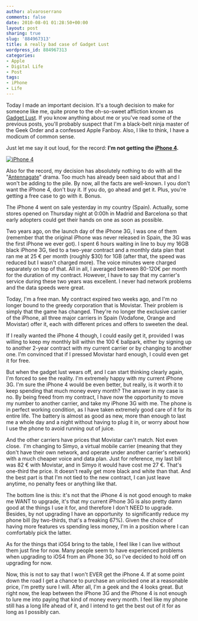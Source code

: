 ```yaml
---
author: alvaroserrano
comments: false
date: 2010-08-01 01:28:50+00:00
layout: post
sharing: true
slug: '884967313'
title: A really bad case of Gadget Lust
wordpress_id: 884967313
categories:
- Apple
- Digital Life
- Post
tags:
- iPhone
- Life
---
```


  
Today I made an important decision. It's a tough decision to make for someone like me, quite prone to the oh-so-sweet affliction known as [Gadget Lust](http://www.google.com/search?q=gadget+lust). If you know anything about me or you've read some of the previous posts, you'll probably suspect that I'm a black-belt ninja master of the Geek Order and a confessed Apple Fanboy. Also, I like to think, I have a modicum of common sense.  
  
Just let me say it out loud, for the record: **I'm not getting the [iPhone 4](http://www.apple.com/iphone/).**





[![iPhone 4](http://farm2.static.flickr.com/1279/4679839422_0b2f4d5a53.jpg)](http://www.flickr.com/photos/bas-boerman/4679839422/)





Also for the record, my decision has absolutely nothing to do with all the "[Antennagate](http://www.google.com/search?q=antennagate)" drama. Too much has already been said about that and I won't be adding to the pile. By now, all the facts are well-known. I you don't want the iPhone 4, don't buy it. If you do, go ahead and get it. Plus, you're getting a free case to go with it. Bonus.  
  
The iPhone 4 went on sale yesterday in my country (Spain). Actually, some stores opened on Thursday night at 0:00h in Madrid and Barcelona so that early adopters could get their hands on one as soon as possible.  
  
Two years ago, on the launch day of the iPhone 3G, I was one of them (remember that the original iPhone was never released in Spain, the 3G was the first iPhone we ever got). I spent 6 hours waiting in line to buy my 16GB black iPhone 3G, tied to a two-year contract and a monthly data plan that ran me at 25 € per month (roughly $30) for 1GB (after that, the speed was reduced but I wasn't charged more). The voice minutes were charged separately on top of that. All in all, I averaged between 80-120€ per month for the duration of my contract. However, I have to say that my carrier's service during these two years was excellent. I never had network problems and the data speeds were great.   
  
Today, I'm a free man. My contract expired two weeks ago, and I'm no longer bound to the greedy corporation that is Movistar. Their problem is simply that the game has changed. They're no longer the exclusive carrier of the iPhone, all three major carriers in Spain (Vodafone, Orange and Movistar) offer it, each with different prices and offers to sweeten the deal.   
  
If I really wanted the iPhone 4 though, I could easily get it, provided I was willing to keep my monthly bill within the 100 € ballpark, either by signing up to another 2-year contract with my current carrier or by changing to another one. I'm convinced that if I pressed Movistar hard enough, I could even get it for free.   
  
But when the gadget lust wears off, and I can start thinking clearly again, I'm forced to see the reality. I'm extremely happy with my current iPhone 3G. I'm sure the iPhone 4 would be even better, but really, is it worth it to keep spending that much money every month? The answer in my case is no. By being freed from my contract, I have now the opportunity to move my number to another carrier, and take my iPhone 3G with me. The phone is in perfect working condition, as I have taken extremely good care of it for its entire life. The battery is almost as good as new, more than enough to last me a whole day and a night without having to plug it in, or worry about how I use the phone to avoid running out of juice.  
  
And the other carriers have prices that Movistar can't match. Not even close.  I'm changing to Simyo, a virtual mobile carrier (meaning that they don't have their own network, and operate under another carrier's network) with a much cheaper voice and data plan. Just for reference, my last bill was 82 € with Movistar, and in Simyo it would have cost me 27 €. That's one-third the price. It doesn't really get more black and white than that. And the best part is that I'm not tied to the new contract, I can just leave anytime, no penalty fees or anything like that.  
  
The bottom line is this: it's not that the iPhone 4 is not good enough to make me WANT to upgrade, it's that my current iPhone 3G is also pretty damn good at the things I use it for, and therefore I don't NEED to upgrade. Besides, by not upgrading I have an opportunity  to significantly reduce my phone bill (by two-thirds, that's a freaking 67%). Given the choice of  having more features vs spending less money, I'm in a position where I can comfortably pick the latter.  
  
As for the things that iOS4 bring to the table, I feel like I can live without them just fine for now. Many people seem to have experienced problems when upgrading to iOS4 from an iPhone 3G, so I've decided to hold off on upgrading for now.  
  
Now, this is not to say that I won't EVER get the iPhone 4. If at some point down the road I get a chance to purchase an unlocked one at a reasonable price, I'm pretty sure I will. After all, I'm a geek and the 4 looks great. But right now, the leap between the iPhone 3G and the iPhone 4 is not enough to lure me into paying that kind of money every month. I feel like my phone still has a long life ahead of it, and I intend to get the best out of it for as long as I possibly can.
